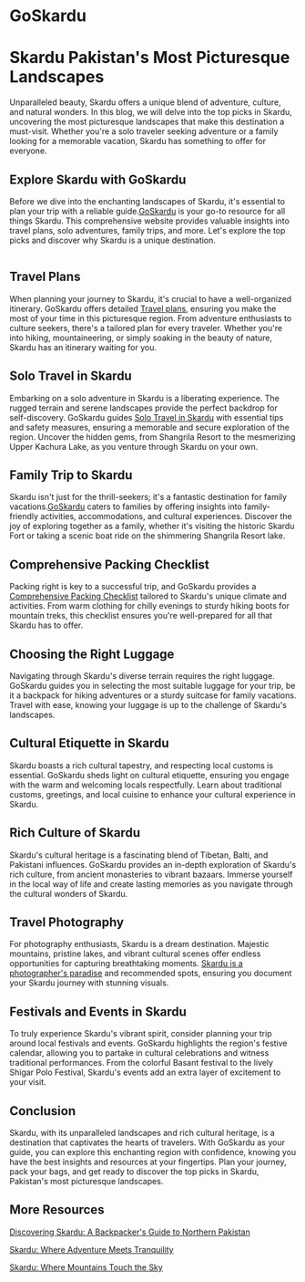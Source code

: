 # GoSkardu
<h1><strong>Skardu Pakistan's Most Picturesque Landscapes</strong></h1>
<p>Unparalleled beauty, Skardu offers a unique blend of adventure, culture, and natural wonders. In this blog, we will delve into the top picks in Skardu, uncovering the most picturesque landscapes that make this destination a must-visit. Whether you're a solo traveler seeking adventure or a family looking for a memorable vacation, Skardu has something to offer for everyone.</p>
<h2><strong>Explore Skardu with GoSkardu</strong></h2>
<p>Before we dive into the enchanting landscapes of Skardu, it's essential to plan your trip with a reliable guide.<a href="https://goskardu.com/">GoSkardu</a> is your go-to resource for all things Skardu. This comprehensive website provides valuable insights into travel plans, solo adventures, family trips, and more. Let's explore the top picks and discover why Skardu is a unique destination.</p>
<p><img src="https://dynamic-media-cdn.tripadvisor.com/media/photo-o/1a/fa/dd/92/caption.jpg?w=500&amp;h=400&amp;s=1" alt="" /></p>
<h2><strong>Travel Plans</strong></h2>
<p>When planning your journey to Skardu, it's crucial to have a well-organized itinerary. GoSkardu offers detailed <a href="https://goskardu.com/blog/stress-free-air-travel-with-kids-family-travel-hacks">Travel plans</a>, ensuring you make the most of your time in this picturesque region. From adventure enthusiasts to culture seekers, there's a tailored plan for every traveler. Whether you're into hiking, mountaineering, or simply soaking in the beauty of nature, Skardu has an itinerary waiting for you.</p>
<h2><strong>Solo Travel in Skardu</strong></h2>
<p>Embarking on a solo adventure in Skardu is a liberating experience. The rugged terrain and serene landscapes provide the perfect backdrop for self-discovery. GoSkardu guides <a href="https://goskardu.com/blog/solo-travellers-guide-embracing-independence-and-adventure">Solo Travel in Skardu</a> with essential tips and safety measures, ensuring a memorable and secure exploration of the region. Uncover the hidden gems, from Shangrila Resort to the mesmerizing Upper Kachura Lake, as you venture through Skardu on your own.</p>
<h2><strong>Family Trip to Skardu</strong></h2>
<p>Skardu isn't just for the thrill-seekers; it's a fantastic destination for family vacations.<a href="https://goskardu.com/">GoSkardu</a> caters to families by offering insights into family-friendly activities, accommodations, and cultural experiences. Discover the joy of exploring together as a family, whether it's visiting the historic Skardu Fort or taking a scenic boat ride on the shimmering Shangrila Resort lake.</p>
<h2><strong>Comprehensive Packing Checklist</strong></h2>
<p>Packing right is key to a successful trip, and GoSkardu provides a <a href="https://www.goskardu.com/blog/packing-essentials-your-ultimate-travel-checklist">Comprehensive Packing Checklist</a> tailored to Skardu's unique climate and activities. From warm clothing for chilly evenings to sturdy hiking boots for mountain treks, this checklist ensures you're well-prepared for all that Skardu has to offer.</p>
<h2><strong>Choosing the Right Luggage</strong></h2>
<p>Navigating through Skardu's diverse terrain requires the right luggage. GoSkardu guides you in selecting the most suitable luggage for your trip, be it a backpack for hiking adventures or a sturdy suitcase for family vacations. Travel with ease, knowing your luggage is up to the challenge of Skardu's landscapes.</p>
<h2><strong>Cultural Etiquette in Skardu</strong></h2>
<p>Skardu boasts a rich cultural tapestry, and respecting local customs is essential. GoSkardu sheds light on cultural etiquette, ensuring you engage with the warm and welcoming locals respectfully. Learn about traditional customs, greetings, and local cuisine to enhance your cultural experience in Skardu.</p>
<h2><strong>Rich Culture of Skardu</strong></h2>
<p>Skardu's cultural heritage is a fascinating blend of Tibetan, Balti, and Pakistani influences. GoSkardu provides an in-depth exploration of Skardu's rich culture, from ancient monasteries to vibrant bazaars. Immerse yourself in the local way of life and create lasting memories as you navigate through the cultural wonders of Skardu.</p>
<h2><strong>Travel Photography</strong></h2>
<p>For photography enthusiasts, Skardu is a dream destination. Majestic mountains, pristine lakes, and vibrant cultural scenes offer endless opportunities for capturing breathtaking moments. <a href="https://goskardu.com/blog/travel-photography-tips-capturing-memories-like-a-pro">Skardu is a photographer's paradise</a> and recommended spots, ensuring you document your Skardu journey with stunning visuals.</p>
<h2><strong>Festivals and Events in Skardu</strong></h2>
<p>To truly experience Skardu's vibrant spirit, consider planning your trip around local festivals and events. GoSkardu highlights the region's festive calendar, allowing you to partake in cultural celebrations and witness traditional performances. From the colorful Basant festival to the lively Shigar Polo Festival, Skardu's events add an extra layer of excitement to your visit.</p>
<h2><strong>Conclusion</strong></h2>
<p>Skardu, with its unparalleled landscapes and rich cultural heritage, is a destination that captivates the hearts of travelers. With GoSkardu as your guide, you can explore this enchanting region with confidence, knowing you have the best insights and resources at your fingertips. Plan your journey, pack your bags, and get ready to discover the top picks in Skardu, Pakistan's most picturesque landscapes.</p>
<h2><strong>More Resources</strong></h2>
<p><a href="https://gitlab.aicrowd.com/-/snippets/103837">Discovering Skardu: A Backpacker's Guide to Northern Pakistan</a></p>
<p><a href="https://rapidapi.com/goskardu-goskardu-default/api/goskardu">Skardu: Where Adventure Meets Tranquility</a></p>
<p><a href="https://uniquethis.com/blog/317153/skardu-where-mountains-touch-the-sky">Skardu: Where Mountains Touch the Sky</a></p>
